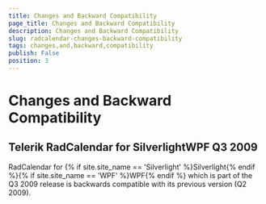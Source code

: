 ```yaml
---
title: Changes and Backward Compatibility
page_title: Changes and Backward Compatibility
description: Changes and Backward Compatibility
slug: radcalendar-changes-backward-compatibility
tags: changes,and,backward,compatibility
publish: False
position: 3
---
```


# Changes and Backward Compatibility



## Telerik RadCalendar for SilverlightWPF Q3 2009

RadCalendar for {% if site.site_name == 'Silverlight' %}Silverlight{% endif %}{% if site.site_name == 'WPF' %}WPF{% endif %} which is part of the Q3 2009 release is backwards compatible with its previous version (Q2 2009).
